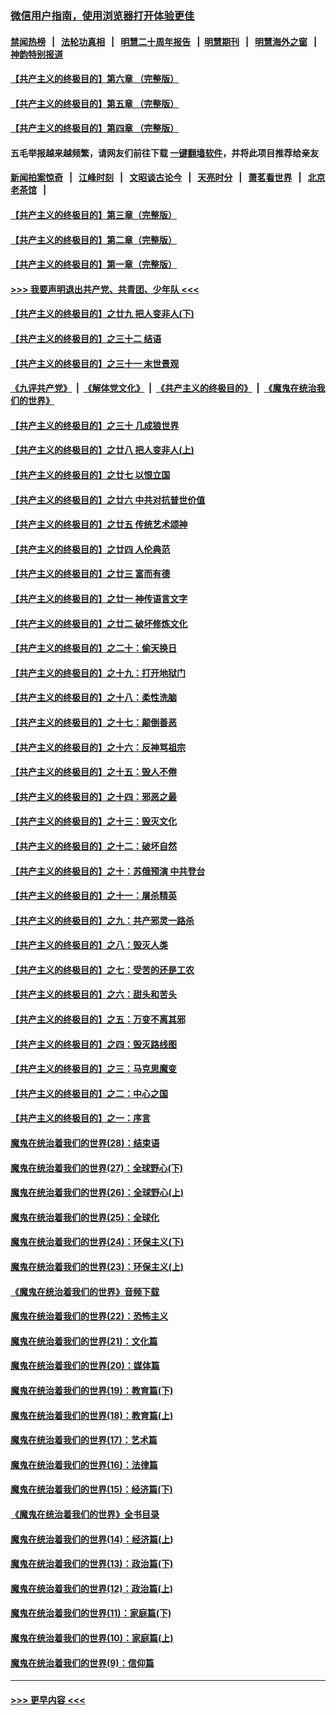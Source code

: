 ### [微信用户指南，使用浏览器打开体验更佳](https://github.com/gfw-breaker/banned-news1/blob/master/indexes/wechat-guide.md?t=0)
#### [禁闻热榜](热点新闻.md?t=0)  &nbsp;&nbsp;|&nbsp;&nbsp; [法轮功真相](https://github.com/gfw-breaker/truth/blob/master/README.md?t=0) &nbsp;&nbsp;|&nbsp;&nbsp; [明慧二十周年报告](https://github.com/gfw-breaker/mh-reports/blob/master/README.md?t=0) &nbsp;&nbsp;|&nbsp;&nbsp;[明慧期刊](https://github.com/gfw-breaker/mh-qikan) &nbsp;&nbsp;|&nbsp;&nbsp; [明慧海外之窗](https://github.com/gfw-breaker/mh-news/blob/master/README.md?t=0) &nbsp;&nbsp;|&nbsp;&nbsp; [神韵特别报道](https://github.com/gfw-breaker/mh-news/blob/master/shenyun.md?t=0)
#### [【共产主义的终极目的】第六章 （完整版）](../pages/nsc422/n11428913.md?t=02031202) 
#### [【共产主义的终极目的】第五章 （完整版）](../pages/nsc422/n11428912.md?t=02031202) 
#### [【共产主义的终极目的】第四章 （完整版）](../pages/nsc422/n11428907.md?t=02031202) 
#### 五毛举报越来越频繁，请网友们前往下载 [一键翻墙软件](https://github.com/gfw-breaker/ssr-accounts)，并将此项目推荐给亲友
#### [新闻拍案惊奇](https://github.com/gfw-breaker/banned-news1/blob/master/pages/link4.md) &nbsp;&nbsp;|&nbsp;&nbsp; [江峰时刻](https://github.com/gfw-breaker/banned-news1/blob/master/pages/link4.md) &nbsp;&nbsp;|&nbsp;&nbsp; [文昭谈古论今](https://github.com/gfw-breaker/banned-news1/blob/master/pages/link4.md) &nbsp;&nbsp;|&nbsp;&nbsp; [天亮时分](https://github.com/gfw-breaker/banned-news1/blob/master/pages/link4.md) &nbsp;&nbsp;|&nbsp;&nbsp; [萧茗看世界](https://github.com/gfw-breaker/banned-news1/blob/master/pages/link4.md) &nbsp;&nbsp;|&nbsp;&nbsp; [北京老茶馆](https://github.com/gfw-breaker/banned-news1/blob/master/pages/link4.md) &nbsp;&nbsp;|&nbsp;&nbsp; 
#### [【共产主义的终极目的】第三章（完整版）](../pages/nsc422/n11428848.md?t=02031202) 
#### [【共产主义的终极目的】第二章（完整版）](../pages/nsc422/n11428831.md?t=02031202) 
#### [【共产主义的终极目的】第一章（完整版）](../pages/nsc422/n11417651.md?t=02031202) 
#### [>>> 我要声明退出共产党、共青团、少年队 <<<](https://github.com/begood0513/goodnews/blob/master/quit/letter.md) 
#### [【共产主义的终极目的】之廿九 把人变非人(下)](../pages/nsc422/n11344140.md?t=02031202) 
#### [【共产主义的终极目的】之三十二 结语](../pages/nsc422/n11360535.md?t=02031202) 
#### [【共产主义的终极目的】之三十一 末世景观](../pages/nsc422/n11351129.md?t=02031202) 
#### [《九评共产党》](https://github.com/begood0513/9ping.md/blob/master/README.md) &nbsp;|&nbsp; [《解体党文化》](../../../../jtdwh.md/blob/master/README.md)  &nbsp;|&nbsp; [《共产主义的终极目的》](../../../../gczydzjmd.md/blob/master/README.md) &nbsp;|&nbsp; [《魔鬼在统治我们的世界》](../../../../mgztzwmdsj.md/blob/master/README.md) 
#### [【共产主义的终极目的】之三十 几成狼世界](../pages/nsc422/n11348280.md?t=02031202) 
#### [【共产主义的终极目的】之廿八 把人变非人(上)](../pages/nsc422/n11340492.md?t=02031202) 
#### [【共产主义的终极目的】之廿七 以恨立国](../pages/nsc422/n11336944.md?t=02031202) 
#### [【共产主义的终极目的】之廿六 中共对抗普世价值](../pages/nsc422/n11324785.md?t=02031202) 
#### [【共产主义的终极目的】之廿五 传统艺术颂神](../pages/nsc422/n11296396.md?t=02031202) 
#### [【共产主义的终极目的】之廿四 人伦典范](../pages/nsc422/n11296397.md?t=02031202) 
#### [【共产主义的终极目的】之廿三 富而有德](../pages/nsc422/n11283598.md?t=02031202) 
#### [【共产主义的终极目的】之廿一 神传语言文字](../pages/nsc422/n11263265.md?t=02031202) 
#### [【共产主义的终极目的】之廿二 破坏修炼文化](../pages/nsc422/n11245728.md?t=02031202) 
#### [【共产主义的终极目的】之二十：偷天换日](../pages/nsc422/n11238846.md?t=02031202) 
#### [【共产主义的终极目的】之十九：打开地狱门](../pages/nsc422/n11206376.md?t=02031202) 
#### [【共产主义的终极目的】之十八：柔性洗脑](../pages/nsc422/n11199994.md?t=02031202) 
#### [【共产主义的终极目的】之十七：颠倒善恶](../pages/nsc422/n11179782.md?t=02031202) 
#### [【共产主义的终极目的】之十六：反神骂祖宗](../pages/nsc422/n11166798.md?t=02031202) 
#### [【共产主义的终极目的】之十五：毁人不倦](../pages/nsc422/n11166792.md?t=02031202) 
#### [【共产主义的终极目的】之十四：邪恶之最](../pages/nsc422/n11150249.md?t=02031202) 
#### [【共产主义的终极目的】之十三：毁灭文化](../pages/nsc422/n11135227.md?t=02031202) 
#### [【共产主义的终极目的】之十二：破坏自然](../pages/nsc422/n11135214.md?t=02031202) 
#### [【共产主义的终极目的】之十：苏俄预演 中共登台](../pages/nsc422/n11118424.md?t=02031202) 
#### [【共产主义的终极目的】之十一：屠杀精英](../pages/nsc422/n11118442.md?t=02031202) 
#### [【共产主义的终极目的】之九：共产邪灵一路杀](../pages/nsc422/n11114139.md?t=02031202) 
#### [【共产主义的终极目的】之八：毁灭人类](../pages/nsc422/n11108503.md?t=02031202) 
#### [【共产主义的终极目的】之七：受苦的还是工农](../pages/nsc422/n11101809.md?t=02031202) 
#### [【共产主义的终极目的】之六：甜头和苦头](../pages/nsc422/n11096971.md?t=02031202) 
#### [【共产主义的终极目的】之五：万变不离其邪](../pages/nsc422/n11091285.md?t=02031202) 
#### [【共产主义的终极目的】之四：毁灭路线图](../pages/nsc422/n11086284.md?t=02031202) 
#### [【共产主义的终极目的】之三：马克思魔变](../pages/nsc422/n11061941.md?t=02031202) 
#### [【共产主义的终极目的】之二：中心之国](../pages/nsc422/n11047728.md?t=02031202) 
#### [【共产主义的终极目的】之一：序言](../pages/nsc422/n11086077.md?t=02031202) 
#### [魔鬼在统治着我们的世界(28)：结束语](../pages/nsc422/n10936246.md?t=02031202) 
#### [魔鬼在统治着我们的世界(27)：全球野心(下)](../pages/nsc422/n10928319.md?t=02031202) 
#### [魔鬼在统治着我们的世界(26)：全球野心(上)](../pages/nsc422/n10900318.md?t=02031202) 
#### [魔鬼在统治着我们的世界(25)：全球化](../pages/nsc422/n10788205.md?t=02031202) 
#### [魔鬼在统治着我们的世界(24)：环保主义(下)](../pages/nsc422/n10695307.md?t=02031202) 
#### [魔鬼在统治着我们的世界(23)：环保主义(上)](../pages/nsc422/n10688613.md?t=02031202) 
#### [《魔鬼在统治着我们的世界》音频下载](../pages/nsc422/n10635553.md?t=02031202) 
#### [魔鬼在统治着我们的世界(22)：恐怖主义](../pages/nsc422/n10614727.md?t=02031202) 
#### [魔鬼在统治着我们的世界(21)：文化篇](../pages/nsc422/n10597706.md?t=02031202) 
#### [魔鬼在统治着我们的世界(20)：媒体篇](../pages/nsc422/n10586579.md?t=02031202) 
#### [魔鬼在统治着我们的世界(19)：教育篇(下)](../pages/nsc422/n10564808.md?t=02031202) 
#### [魔鬼在统治着我们的世界(18)：教育篇(上)](../pages/nsc422/n10526970.md?t=02031202) 
#### [魔鬼在统治着我们的世界(17)：艺术篇](../pages/nsc422/n10499093.md?t=02031202) 
#### [魔鬼在统治着我们的世界(16)：法律篇](../pages/nsc422/n10485969.md?t=02031202) 
#### [魔鬼在统治着我们的世界(15)：经济篇(下)](../pages/nsc422/n10469975.md?t=02031202) 
#### [《魔鬼在统治着我们的世界》全书目录](../pages/nsc422/n10464261.md?t=02031202) 
#### [魔鬼在统治着我们的世界(14)：经济篇(上)](../pages/nsc422/n10457370.md?t=02031202) 
#### [魔鬼在统治着我们的世界(13)：政治篇(下)](../pages/nsc422/n10448270.md?t=02031202) 
#### [魔鬼在统治着我们的世界(12)：政治篇(上)](../pages/nsc422/n10444576.md?t=02031202) 
#### [魔鬼在统治着我们的世界(11)：家庭篇(下)](../pages/nsc422/n10440961.md?t=02031202) 
#### [魔鬼在统治着我们的世界(10)：家庭篇(上)](../pages/nsc422/n10435448.md?t=02031202) 
#### [魔鬼在统治着我们的世界(9)：信仰篇](../pages/nsc422/n10432159.md?t=02031202) 

----
#### [ >>> 更早内容 <<< ](../indexes/nsc422-earlier.md)
